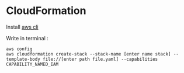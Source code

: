 # CloudFormation
Install [aws cli](https://docs.aws.amazon.com/cli/latest/userguide/getting-started-install.html)

Write in terminal :
```
aws config
aws cloudformation create-stack --stack-name [enter name stack] --template-body file://[enter path file.yaml] --capabilities CAPABILITY_NAMED_IAM

```
